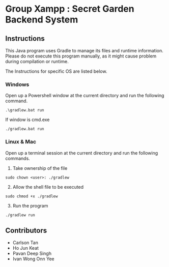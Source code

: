 # Group Xampp : Secret Garden Backend System 

## Instructions

This Java program uses Gradle to manage its files and runtime information. 
Please do not execute this program manually, as it might cause problem during compilation
or runtime. 

The Instructions for specific OS are listed below.

### Windows
Open up a Powershell window at the current directory and run the following command.

```shell
.\gradlew.bat run
```

If window is cmd.exe
```shell
./gradlew.bat run
```

### Linux & Mac
Open up a terminal session at the current directory and run the following commands.

1. Take ownership of the file
```shell
sudo chown <user>: ./gradlew
```
2. Allow the shell file to be executed
```shell
sudo chmod +x ./gradlew
```
3. Run the program
```
./gradlew run
```

## Contributors

- Carlson Tan
- Ho Jun Keat
- Pavan Deep Singh
- Ivan Wong Onn Yee
